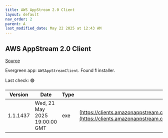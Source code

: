 ```yaml
---
title: AWS AppStream 2.0 Client
layout: default
nav_order: 2
parent: A
last_modified_date: May 22 2025 at 12:43 AM
---
```


## AWS AppStream 2.0 Client

[Source](https://docs.aws.amazon.com/en_us/appstream2/latest/developerguide/client-release-versions.html)

Evergreen app: `AWSAppStreamClient`. Found **1** installer.

Last check: 🟢

| Version  | Date                          | Type | URI                                                                                                                                                                                              |
| -------- | ----------------------------- | ---- | ------------------------------------------------------------------------------------------------------------------------------------------------------------------------------------------------ |
| 1.1.1437 | Wed, 21 May 2025 19:00:00 GMT | exe  | [https://clients.amazonappstream.com/installers/windows/AmazonAppStreamClientSetup_1.1.1437.exe](https://clients.amazonappstream.com/installers/windows/AmazonAppStreamClientSetup_1.1.1437.exe) |
